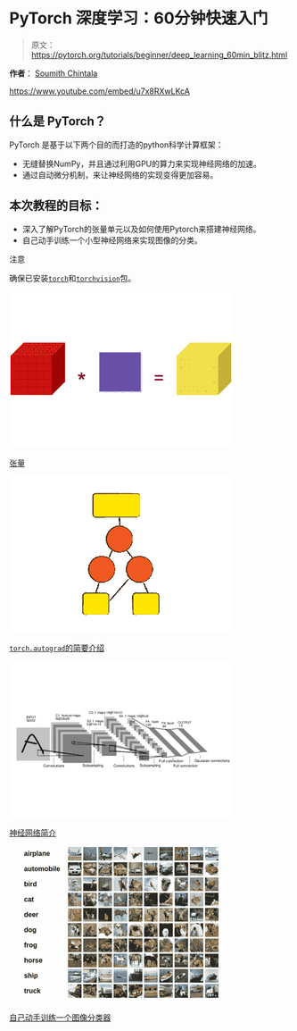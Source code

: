 # PyTorch 深度学习：60分钟快速入门

> 原文：<https://pytorch.org/tutorials/beginner/deep_learning_60min_blitz.html>

**作者**： [Soumith Chintala](http://soumith.ch)

<https://www.youtube.com/embed/u7x8RXwLKcA>

## 什么是 PyTorch？

PyTorch 是基于以下两个目的而打造的python科学计算框架：

*   无缝替换NumPy，并且通过利用GPU的算力来实现神经网络的加速。
*   通过自动微分机制，来让神经网络的实现变得更加容易。

## 本次教程的目标：

*   深入了解PyTorch的张量单元以及如何使用Pytorch来搭建神经网络。
*   自己动手训练一个小型神经网络来实现图像的分类。

注意

确保已安装[`torch`](https://github.com/pytorch/pytorch)和[`torchvision`](https://github.com/pytorch/vision)包。

![../_img/tensor_illustration_flat.png](img/0c7a402331744a44f5e17575b1607904.png)

[张量](blitz/tensor_tutorial.html#sphx-glr-beginner-blitz-tensor-tutorial-py)

![../_img/autodiff.png](img/0a7a97c39d6dfc0e08d2701eb7a49231.png)

[`torch.autograd`的简要介绍](blitz/autograd_tutorial.html#sphx-glr-beginner-blitz-autograd-tutorial-py)

![../_img/mnist1.png](img/be60e8e1f4baa0de87cf9d37c5325525.png)

[神经网络简介](blitz/neural_networks_tutorial.html#sphx-glr-beginner-blitz-neural-networks-tutorial-py)

![../_img/cifar101.png](img/7a28f697e6bab9f3d9b1e8da4a5a5249.png)

[自己动手训练一个图像分类器](blitz/cifar10_tutorial.html#sphx-glr-beginner-blitz-cifar10-tutorial-py)
